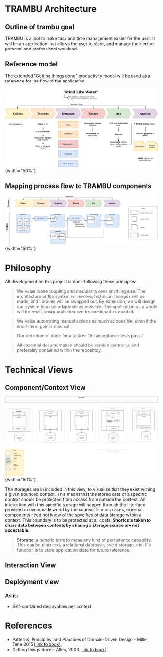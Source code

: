 # TRAMBU Architecture

## Outline of trambu goal

TRAMBU is a tool to make task and time management easier for the user.
It will be an application that allows the user to store, and manage their entire personal and professional workload.

## Reference model

The extended "Getting things done" productivity model will be used as a reference for the flow of the application.

![Extended GTD Model](./design/task_flow.png "Screenshot of Trambu"){width="50%"}


## Mapping process flow to TRAMBU components

![Extended GTD Model](./design/personal_flow_and_trambu_domains.png "Screenshot of Trambu"){width="50%"}


# Philosophy

All development on this project is done following these principles:

> We value loose coupling and modularity over anything else.
> The architecture of the system will evolve, technical changes will be made, and libraries will be swapped out.
> By extension, we will design our system to as be adaptable as possible. 
> The application as a whole will be small, sharp tools that can be combined as needed.

> We value automating manual actions as much as possible, even if the short-term gain is minimal.

> Our definition of done for a task is: "All acceptance tests pass." 

> All essential documentation should be version controlled and preferably contained within the repository.

# Technical Views

## Component/Context View

![Extended GTD Model](./design/trambu_components.png "Screenshot of Trambu"){width="50%"}


The storages are in included in this view, to visualize that they exist withing a given bounded context.
This means that the stored data of a specific context should be protected from access from outside the context.
All interaction with this specific storage will happen through the interface provided to the outside world by the context.
In most cases, external components need not know of the specifics of data storage within a context.
This boundary is to be protected at all costs. **Shortcuts taken to share data between contexts by sharing a storage source are not acceptable.**

> __Storage__: a generic term to mean any kind of persistence capability. This can be plain text, a relational database, event storage, etc.
> It's function is to store application state for future reference.  


## Interaction View

## Deployment view

### As is:

* Self-contained deployables per context

# References

* Patterns, Principles, and Practices of Domain-Driven Design - Millet, Tune 2015 [\[link to book\]](https://www.oreilly.com/library/view/patterns-principles-and/9781118714706/).
* Getting things done - Allen, 2003 [\[link to book\]](https://www.amazon.com/Getting-Things-Done-Stress-Free-Productivity/dp/0143126563)
